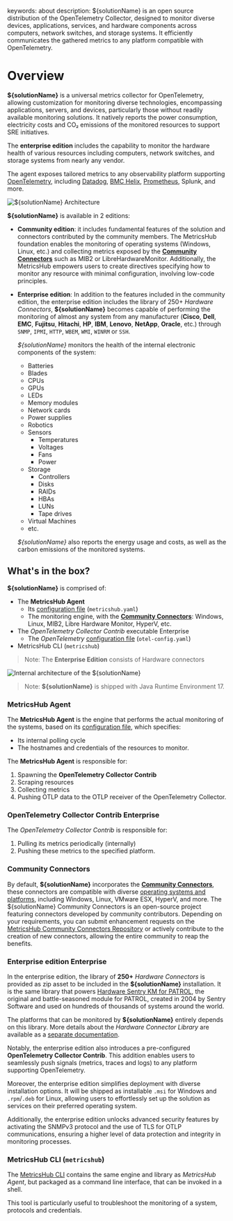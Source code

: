keywords: about
description: ${solutionName} is an open source distribution of the OpenTelemetry Collector, designed to monitor diverse devices, applications, services, and hardware components across computers, network switches, and storage systems. It efficiently communicates the gathered metrics to any platform compatible with OpenTelemetry.

# Overview

<!-- MACRO{toc|fromDepth=1|toDepth=2|id=toc} -->

**${solutionName}** is a universal metrics collector for OpenTelemetry, allowing customization for monitoring diverse technologies, encompassing applications, servers, and devices, particularly those without readily available monitoring solutions. It natively reports the power consumption, electricity costs and CO₂ emissions of the monitored resources to support SRE initiatives.

The **enterprise edition** includes the capability to monitor the hardware health of various resources including computers, network switches, and storage systems from nearly any vendor.

The agent exposes tailored metrics to any observability platform supporting [OpenTelemetry](https://opentelemetry.io/docs), including [Datadog](https://www.datadoghq.com), [BMC Helix](https://www.bmc.com/it-solutions/bmc-helix.html), [Prometheus](https://prometheus.io), Splunk, and more.


![**${solutionName}** Architecture](./images/architecture.png)

**${solutionName}** is available in 2 editions:

* **Community edition**: it includes fundamental features of the solution and connectors contributed by the community members.
The MetricsHub foundation enables the monitoring of operating systems (Windows, Linux, etc.) and collecting metrics exposed by the [**Community Connectors**](#Community_Connectors) such as MIB2 or LibreHardwareMonitor.
Additionally, the MetricsHub empowers users to create directives specifying how to monitor any resource with minimal configuration, involving low-code principles.

* **Enterprise edition**: In addition to the features included in the community edition, the enterprise edition includes the library of 250+ *Hardware Connectors*, **${solutionName}** becomes capable of performing the monitoring of almost any system from any manufacturer (**Cisco**, **Dell**, **EMC**, **Fujitsu**, **Hitachi**, **HP**, **IBM**, **Lenovo**, **NetApp**, **Oracle**, etc.) through `SNMP`, `IPMI`, `HTTP`, `WBEM`, `WMI`, `WINRM` or `SSH`.

  *${solutionName}* monitors the health of the internal electronic components of the system:

  * Batteries
  * Blades
  * CPUs
  * GPUs
  * LEDs
  * Memory modules
  * Network cards
  * Power supplies
  * Robotics
  * Sensors
      * Temperatures
      * Voltages
      * Fans
      * Power
  * Storage
      * Controllers
      * Disks
      * RAIDs
      * HBAs
      * LUNs
      * Tape drives
  * Virtual Machines
  * etc.

  *${solutionName}* also reports the energy usage and costs, as well as the carbon emissions of the monitored systems.

## What's in the box?

**${solutionName}** is comprised of:

* The **MetricsHub Agent**
    * Its [configuration file](configuration/configure-agent.md) (`metricshub.yaml`)
    * The monitoring engine, with the [**Community Connectors**](#Community_Connectors): Windows, Linux, MIB2, Libre Hardware Monitor, HyperV, etc.
* The *OpenTelemetry Collector Contrib* executable <span class="badge">Enterprise</span>
    * The *OpenTelemetry* [configuration file](configuration/configure-otel.md) (`otel-config.yaml`)
* MetricsHub CLI (`metricshub`)

> Note: The **Enterprise Edition** consists of Hardware connectors

![Internal architecture of the ${solutionName}](images/metricshub-internal-architecture.png)

> Note: **${solutionName}** is shipped with Java Runtime Environment 17.

### MetricsHub Agent

The **MetricsHub Agent** is the engine that performs the actual monitoring of the systems, based on its [configuration file](configuration/configure-agent.md), which specifies:

* Its internal polling cycle
* The hostnames and credentials of the resources to monitor.

The **MetricsHub Agent** is responsible for:

1. Spawning the **OpenTelemetry Collector Contrib**
2. Scraping resources
3. Collecting metrics
4. Pushing OTLP data to the OTLP receiver of the OpenTelemetry Collector.

### OpenTelemetry Collector Contrib <span class="badge">Enterprise</span>

The *OpenTelemetry Collector Contrib* is responsible for:

1. Pulling its metrics periodically (internally)
2. Pushing these metrics to the specified platform.

### Community Connectors

By default, **${solutionName}** incorporates the [**Community Connectors**](./metricshub-connector-reference.html), these connectors are compatible with diverse [operating systems and platforms](./platform-requirements.html), including Windows, Linux, VMware ESX, HyperV, and more. The ${solutionName} Community Connectors is an open-source project featuring connectors developed by community contributors. Depending on your requirements, you can submit enhancement requests on the [MetricsHub Community Connectors Repository](https://github.com/sentrysoftware/metricshub-community-connectors) or actively contribute to the creation of new connectors, allowing the entire community to reap the benefits.

### Enterprise edition <span class="badge">Enterprise</span>

In the enterprise edition, the library of **250+** *Hardware Connectors* is provided as zip asset to be included in the **${solutionName}** installation. It is the same library that powers [Hardware Sentry KM for PATROL](https://www.sentrysoftware.com/products/km-hardware-sentry.html), the original and battle-seasoned module for PATROL, created in 2004 by Sentry Software and used on hundreds of thousands of systems around the world.

The platforms that can be monitored by **${solutionName}** entirely depends on this library. More details about the *Hardware Connector Library* are available as a [separate documentation](https://www.sentrysoftware.com/docs/hardware-connectors/latest/index.html).

Notably, the enterprise edition also introduces a pre-configured **OpenTelemetry Collector Contrib**. This addition enables users to seamlessly push signals (metrics, traces and logs) to any platform supporting OpenTelemetry.

Moreover, the enterprise edition simplifies deployment with diverse installation options. It will be shipped as installable `.msi` for Windows and `.rpm`/`.deb` for Linux, allowing users to effortlessly set up the solution as services on their preferred operating system.

Additionally, the enterprise edition unlocks advanced security features by activating the SNMPv3 protocol and the use of TLS for OTLP communications, ensuring a higher level of data protection and integrity in monitoring processes.

### MetricsHub CLI (`metricshub`)

The [MetricsHub CLI](troubleshooting/cli.md) contains the same engine and library as *MetricsHub Agent*, but packaged as a command line interface, that can be invoked in a shell.

This tool is particularly useful to troubleshoot the monitoring of a system, protocols and credentials.
